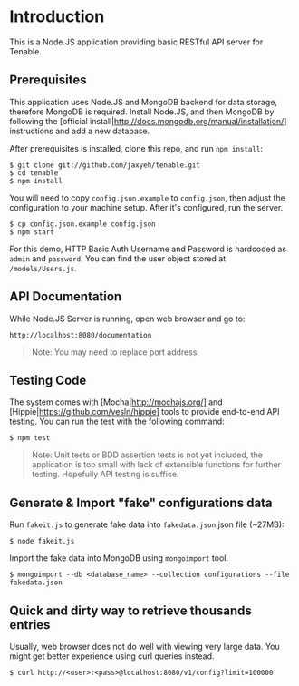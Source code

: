 # Introduction

This is a Node.JS application providing basic RESTful API server for Tenable.

## Prerequisites

This application uses Node.JS and MongoDB backend for data storage, therefore MongoDB is required. Install Node.JS, and then MongoDB by following the [official install|http://docs.mongodb.org/manual/installation/] instructions and add a new database.

After prerequisites is installed, clone this repo, and run `npm install`:

    $ git clone git://github.com/jaxyeh/tenable.git
    $ cd tenable
    $ npm install

You will need to copy `config.json.example` to `config.json`, then adjust the configuration to your machine setup. After it's configured, run the server.
    
    $ cp config.json.example config.json
    $ npm start

For this demo, HTTP Basic Auth Username and Password is hardcoded as `admin` and `password`. You can find the user object stored at `/models/Users.js`.

## API Documentation

While Node.JS Server is running, open web browser and go to:

    http://localhost:8080/documentation
    
> Note: You may need to replace port address

## Testing Code

The system comes with [Mocha|http://mochajs.org/] and [Hippie|https://github.com/vesln/hippie] tools to provide end-to-end API testing. You can run the test with the following command: 

    $ npm test

> Note: Unit tests or BDD assertion tests is not yet included, the application is too small with lack of extensible functions for further testing. Hopefully API testing is suffice.
  
## Generate & Import "fake" configurations data

Run `fakeit.js` to generate fake data into `fakedata.json` json file (~27MB):

    $ node fakeit.js

Import the fake data into MongoDB using `mongoimport` tool.

    $ mongoimport --db <database_name> --collection configurations --file fakedata.json

## Quick and dirty way to retrieve thousands entries

Usually, web browser does not do well with viewing very large data. You might get better experience using curl queries instead.

    $ curl http://<user>:<pass>@localhost:8080/v1/config?limit=100000

